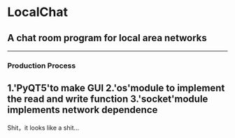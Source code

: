 # LocalChat
## A chat room program for local area networks
---
### Production Process
1.'PyQT5'to make GUI
2.'os'module to implement the read and write function
3.'socket'module implements network dependence
---
Shit，it looks like a shit...








